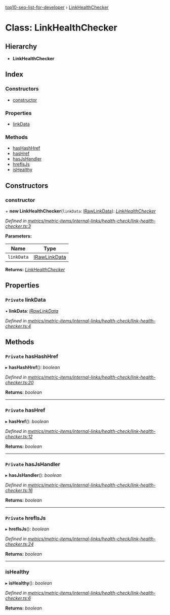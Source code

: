 [top10-seo-list-for-developer](../README.md) › [LinkHealthChecker](linkhealthchecker.md)

# Class: LinkHealthChecker

## Hierarchy

* **LinkHealthChecker**

## Index

### Constructors

* [constructor](linkhealthchecker.md#constructor)

### Properties

* [linkData](linkhealthchecker.md#private-linkdata)

### Methods

* [hasHashHref](linkhealthchecker.md#private-hashashhref)
* [hasHref](linkhealthchecker.md#private-hashref)
* [hasJsHandler](linkhealthchecker.md#private-hasjshandler)
* [hrefIsJs](linkhealthchecker.md#private-hrefisjs)
* [isHealthy](linkhealthchecker.md#ishealthy)

## Constructors

###  constructor

\+ **new LinkHealthChecker**(`linkData`: [IRawLinkData](../interfaces/irawlinkdata.md)): *[LinkHealthChecker](linkhealthchecker.md)*

*Defined in [metrics/metric-items/internal-links/health-check/link-health-checker.ts:3](https://github.com/deepcrawl/top10-seo-list-for-developer/blob/e8cd669/src/metrics/metric-items/internal-links/health-check/link-health-checker.ts#L3)*

**Parameters:**

Name | Type |
------ | ------ |
`linkData` | [IRawLinkData](../interfaces/irawlinkdata.md) |

**Returns:** *[LinkHealthChecker](linkhealthchecker.md)*

## Properties

### `Private` linkData

• **linkData**: *[IRawLinkData](../interfaces/irawlinkdata.md)*

*Defined in [metrics/metric-items/internal-links/health-check/link-health-checker.ts:4](https://github.com/deepcrawl/top10-seo-list-for-developer/blob/e8cd669/src/metrics/metric-items/internal-links/health-check/link-health-checker.ts#L4)*

## Methods

### `Private` hasHashHref

▸ **hasHashHref**(): *boolean*

*Defined in [metrics/metric-items/internal-links/health-check/link-health-checker.ts:20](https://github.com/deepcrawl/top10-seo-list-for-developer/blob/e8cd669/src/metrics/metric-items/internal-links/health-check/link-health-checker.ts#L20)*

**Returns:** *boolean*

___

### `Private` hasHref

▸ **hasHref**(): *boolean*

*Defined in [metrics/metric-items/internal-links/health-check/link-health-checker.ts:12](https://github.com/deepcrawl/top10-seo-list-for-developer/blob/e8cd669/src/metrics/metric-items/internal-links/health-check/link-health-checker.ts#L12)*

**Returns:** *boolean*

___

### `Private` hasJsHandler

▸ **hasJsHandler**(): *boolean*

*Defined in [metrics/metric-items/internal-links/health-check/link-health-checker.ts:16](https://github.com/deepcrawl/top10-seo-list-for-developer/blob/e8cd669/src/metrics/metric-items/internal-links/health-check/link-health-checker.ts#L16)*

**Returns:** *boolean*

___

### `Private` hrefIsJs

▸ **hrefIsJs**(): *boolean*

*Defined in [metrics/metric-items/internal-links/health-check/link-health-checker.ts:24](https://github.com/deepcrawl/top10-seo-list-for-developer/blob/e8cd669/src/metrics/metric-items/internal-links/health-check/link-health-checker.ts#L24)*

**Returns:** *boolean*

___

###  isHealthy

▸ **isHealthy**(): *boolean*

*Defined in [metrics/metric-items/internal-links/health-check/link-health-checker.ts:6](https://github.com/deepcrawl/top10-seo-list-for-developer/blob/e8cd669/src/metrics/metric-items/internal-links/health-check/link-health-checker.ts#L6)*

**Returns:** *boolean*
